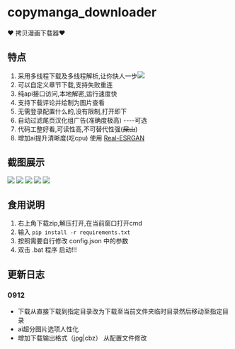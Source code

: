 # copymanga_downloader

❤ 拷贝漫画下载器❤

## 特点

1. 采用多线程下载及多线程解析,让你快人一步![](README_md_files/102b9dc0-869f-11ee-838f-8740f019a9b0.jpeg?v=1&type=image)
2. 可以自定义章节下载,支持失败重连
3. 纯api接口访问,本地解密,运行速度快
4. 支持下载评论并绘制为图片查看
5. 无需登录配置什么的,没有限制,打开即下
6. 自动过滤尾页汉化组广告(准确度极高) ----可选
7. 代码工整好看,可读性高,不可替代性强(~~屎山~~)
8. 增加ai提升清晰度(吃cpu) 使用 [Real-ESRGAN](https://github.com/xinntao/Real-ESRGAN)

## 截图展示

![](README_md_files/2bfd7ec0-48c3-11ee-8344-a91988da3ff6.jpeg?v=1&type=image)
![](README_md_files/376347e0-48c3-11ee-8344-a91988da3ff6.jpeg?v=1&type=image)
![](README_md_files/a6d17b70-4a11-11ee-b416-f5e0ee161af8.jpeg?v=1&type=image)
![](README_md_files/42439c10-6127-11ee-9130-ebfc613c0c36.jpeg?v=1&type=image)
![](README_md_files/7bead980-6774-11ee-98e6-535fc83230f7.jpeg?v=1&type=image)

## 食用说明

1. 右上角下载zip,解压打开,在当前窗口打开cmd
2. 输入 `pip install -r requirements.txt`
3. 按照需要自行修改 config.json 中的参数
4. 双击 .bat 程序 启动!!!

## 更新日志

### 0912

- 下载从直接下载到指定目录改为下载至当前文件夹临时目录然后移动至指定目录
- ai超分图片选项人性化
- 增加下载输出格式（jpg|cbz） 从配置文件修改
